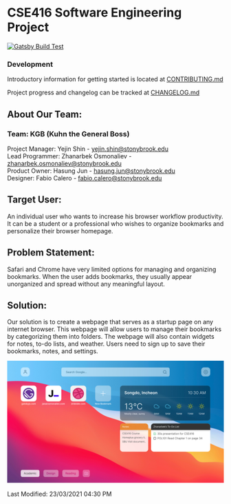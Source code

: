 # CSE416 Software Engineering Project

[![Gatsby Build Test](https://github.com/janarosmonaliev/project-416/actions/workflows/gatsby-test.yml/badge.svg?branch=master)](https://github.com/janarosmonaliev/project-416/actions/workflows/gatsby-test.yml)

### Development

Introductory information for getting started is located at [CONTRIBUTING.md](CONTRIBUTING.md)

Project progress and changelog can be tracked at [CHANGELOG.md](CHANGELOG.md)

## About Our Team:

### Team: KGB (Kuhn the General Boss)

Project Manager: Yejin Shin - yejin.shin@stonybrook.edu <br />
Lead Programmer: Zhanarbek Osmonaliev - zhanarbek.osmonaliev@stonybrook.edu <br />
Product Owner: Hasung Jun - hasung.jun@stonybrook.edu <br />
Designer: Fabio Calero - fabio.calero@stonybrook.edu <br />

## Target User:

An individual user who wants to increase his browser workflow productivity. It can be a student or a professional who wishes to organize bookmarks and personalize their browser homepage.

## Problem Statement:

Safari and Chrome have very limited options for managing and organizing bookmarks. When the user adds bookmarks, they usually appear unorganized and spread without any meaningful layout.

## Solution:

Our solution is to create a webpage that serves as a startup page on any internet browser. This webpage will allow users to manage their bookmarks by categorizing them into folders. The webpage will also contain widgets for notes, to-do lists, and weather. Users need to sign up to save their bookmarks, notes, and settings.

![Figma Prototype](src/images/figma-prototype.jpg?raw=true)

Last Modified: 23/03/2021 04:30 PM
